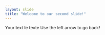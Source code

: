 ```yaml
---
layout: slide
title: "Welcome to our second slide!"
---
```

Your text
le texte
Use the left arrow to go back!
